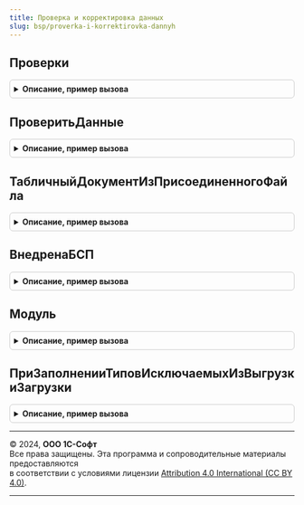 ```yaml
---
title: Проверка и корректировка данных
slug: bsp/proverka-i-korrektirovka-dannyh
---
```



## Проверки
<details style="margin: 1em 0; padding: 0.5em; border: 1px solid #ccc; border-radius: 6px;">

<summary style="font-weight: bold; cursor: pointer;">Описание, пример вызова</summary>

```bsl

// Возвращает таблицу модулей проверки.
// @skip-warning ПустойМетод - особенность реализации.
//
// Параметры:
//   ВосстанавливатьНастройки - Булево - требуется или нет восстанавливать сохраненные настройки обработок.
//   ПолучатьПрошлыйРезультат - Булево - требуется или нет получать сохраненный результат.
//
// Возвращаемое значение:
//   ТаблицаЗначений - таблица с колонками:
//     * Идентификатор - УникальныйИдентификатор - идентификатор проверки.
//     * Пометка - Булево - для выбора проверки значение этого поля должно быть Истина.
//     * Имя - Строка - имя модуля.
//     * Наименование - Строка - краткое наименование проверки для пользователя.
//     * Описание - Строка - описание проверки для пользователя.
//     * ФормаНастроек - Строка - имя формы настроек, описание:
//          см. ПроверкаИКорректировкаДанныхПереопределяемый.ПриЗаполненииПроверок.
//     * Настройки - Структура - структура, содержащая любой сериализуемый тип, описание:
//       ** Поля - Произвольный - произвольный набор полей.
//          см. ПроверкаИКорректировкаДанныхПереопределяемый.ПриЗаполненииПроверок.
//     * ВременныеДанные - Структура - структура, содержащая любой сериализуемый тип, описание:
//       ** Поля - Произвольный - произвольный набор полей.
//          см. ПроверкаИКорректировкаДанныхПереопределяемый.ПриЗаполненииПроверок.
//     * ТребуетсяЗаполнитьНастройки - Булево - в строках, где требуется заполнить настройки,
//          значение этого поля будет Истина.
//     * Дата - Дата - дата последней проверки.
//     * Исправлять - Булево - флаг последней проверки.
//     * ОбнаруженыПроблемы - Булево - результат последней проверки.
//     * ПредставлениеРезультата - Строка - результат последней проверки.
//     * ТабличныйДокумент - Произвольный - файл с результатом последней проверки.
//
Функция Проверки(ВосстанавливатьНастройки = Ложь, Знач ПолучатьПрошлыйРезультат = Ложь) Экспорт
```

Пример вызова
```bsl
Результат = ПроверкаИКорректировкаДанных.Проверки(ВосстанавливатьНастройки, ПолучатьПрошлыйРезультат);
```
</details>

## ПроверитьДанные
<details style="margin: 1em 0; padding: 0.5em; border: 1px solid #ccc; border-radius: 6px;">

<summary style="font-weight: bold; cursor: pointer;">Описание, пример вызова</summary>

```bsl

// Выполняет поиск проблем для выбранных строк и заполняет колонку Результат.
// @skip-warning ПустойМетод - особенность реализации.
//
// Параметры:
//   Проверки - ТаблицаЗначений - таблица полученная с помощью функции Проверки().
//   Исправлять - Булево - Истина, если требуется исправление.
//   СохранятьРезультат - Булево - если Истина, тогда результат будет сохранен в присоединенный файл.
//
// Возвращаемое значение:
//   Булево - Истина - проверка выполнена, Ложь - требуется заполнить настройки.
//
Функция ПроверитьДанные(Проверки, Исправлять = Ложь, СохранятьРезультат = Ложь) Экспорт
```

Пример вызова
```bsl
Результат = ПроверкаИКорректировкаДанных.ПроверитьДанные(Проверки, Исправлять, СохранятьРезультат);
```
</details>

## ТабличныйДокументИзПрисоединенногоФайла
<details style="margin: 1em 0; padding: 0.5em; border: 1px solid #ccc; border-radius: 6px;">

<summary style="font-weight: bold; cursor: pointer;">Описание, пример вызова</summary>

```bsl

// Выполняет извлечение табличного документа из zip-архива присоединенного файла.
// @skip-warning ПустойМетод - особенность реализации.
//
// Параметры:
//   ПрисоединенныйФайл - СправочникСсылка.ИсторияПроверкиИКорректировкиДанныхПрисоединенныеФайлы - файл из которого
//      требуется извлечь табличный документ.
//
// Возвращаемое значение:
//   ТабличныйДокумент - табличный документ извлеченный из архива. Если табличный документ не
//      найден, то будет вызвано исключение.
//
Функция ТабличныйДокументИзПрисоединенногоФайла(ПрисоединенныйФайл) Экспорт
```

Пример вызова
```bsl
Результат = ПроверкаИКорректировкаДанных.ТабличныйДокументИзПрисоединенногоФайла(ПрисоединенныйФайл) 
```
</details>

## ВнедренаБСП
<details style="margin: 1em 0; padding: 0.5em; border: 1px solid #ccc; border-radius: 6px;">

<summary style="font-weight: bold; cursor: pointer;">Описание, пример вызова</summary>

```bsl

// Возвращает признак внедрения БСП.
// @skip-warning ПустойМетод - особенность реализации.
//
// Возвращаемое значение:
//   Булево - Истина - внедрена, Ложь - нет.
//
Функция ВнедренаБСП() Экспорт
```

Пример вызова
```bsl
Результат = ПроверкаИКорректировкаДанных.ВнедренаБСП() 
```
</details>

## Модуль
<details style="margin: 1em 0; padding: 0.5em; border: 1px solid #ccc; border-radius: 6px;">

<summary style="font-weight: bold; cursor: pointer;">Описание, пример вызова</summary>

```bsl

// Возвращает модуль по имени.
// @skip-warning ПустойМетод - особенность реализации.
//
// Параметры:
//   Имя - Строка - имя общего модуля.
//
// Возвращаемое значение:
//   ОбщийМодуль - ОбщийМодуль.
//
Функция Модуль(Имя) Экспорт
```

Пример вызова
```bsl
Результат = ПроверкаИКорректировкаДанных.Модуль(Имя) 
```
</details>

## ПриЗаполненииТиповИсключаемыхИзВыгрузкиЗагрузки
<details style="margin: 1em 0; padding: 0.5em; border: 1px solid #ccc; border-radius: 6px;">

<summary style="font-weight: bold; cursor: pointer;">Описание, пример вызова</summary>

```bsl

// См. ВыгрузкаЗагрузкаДанныхПереопределяемый.ПриЗаполненииТиповИсключаемыхИзВыгрузкиЗагрузки.
//
// Параметры:
// 	Типы - См. ВыгрузкаЗагрузкаДанныхПереопределяемый.ПриЗаполненииТиповИсключаемыхИзВыгрузкиЗагрузки.Типы
//
Процедура ПриЗаполненииТиповИсключаемыхИзВыгрузкиЗагрузки(Типы) Экспорт
```

Пример вызова
```bsl
ПроверкаИКорректировкаДанных.ПриЗаполненииТиповИсключаемыхИзВыгрузкиЗагрузки(Типы) 
```
</details>

---

© 2024, **ООО 1С-Софт**  
Все права защищены. Эта программа и сопроводительные материалы предоставляются  
в соответствии с условиями лицензии [Attribution 4.0 International (CC BY 4.0)](https://creativecommons.org/licenses/by/4.0/legalcode).

---
